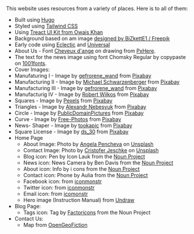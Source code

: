 
This website uses resources from a variety of places. Here is to all of them:

* Built using [Hugo](https://gohugo.io/)
* Styled using [Tailwind CSS](https://tailwindcss.com/)
* Using [Treact UI Kit from Owais Khan](https://owaiskhan.me/post/free-tailwindcss-react-ui-kit)
* Background based on am image [designed by BiZkettE1 / Freepik](http://www.freepik.com)
* Early code using [Eclectic](https://github.com/atishay/eclectic-hugo-theme) and [Universal](https://github.com/devcows/hugo-universal-theme)
* About Us - Font [Cheveux d'ange](http://www.peax-webdesign.com/polices-de-caracteres-gratuites.html) on drawing from [PxHere](https://pxhere.com/de/photo/1606921?utm_content=clipUser&utm_medium=referral&utm_source=pxhere).
* The text for the news image using font Chomsky Regular by copypaste on [1001fonts](https://www.1001fonts.com/users/copypaste/).
* Cover Images:
 * Manufaturing I - Image by [gefrorene_wand](https://pixabay.com/users/gefrorene_wand-73807/?utm_source=link-attribution&utm_medium=referral&utm_campaign=image&utm_content=1151323) from [Pixabay](https://pixabay.com/?utm_source=link-attribution&utm_medium=referral&utm_campaign=image&utm_content=1151323) 
 * Manufacturing II - Image by [Michael Schwarzenberger](https://pixabay.com/users/blickpixel-52945/?utm_source=link-attribution&utm_medium=referral&utm_campaign=image&utm_content=444504) from [Pixabay](https://pixabay.com/?utm_source=link-attribution&utm_medium=referral&utm_campaign=image&utm_content=444504) 
 * Manufacturing III - Image by [gefrorene_wand](https://pixabay.com/users/gefrorene_wand-73807/?utm_source=link-attribution&utm_medium=referral&utm_campaign=image&utm_content=1151344) from [Pixabay](https://pixabay.com/?utm_source=link-attribution&utm_medium=referral&utm_campaign=image&utm_content=1151344) 
 * Manufacturig IV - Image by [Robert Wilkos](https://pixabay.com/users/robbiewi-19234622/?utm_source=link-attribution&utm_medium=referral&utm_campaign=image&utm_content=5770326) from [Pixabay](https://pixabay.com/?utm_source=link-attribution&utm_medium=referral&utm_campaign=image&utm_content=5770326) 
 * Squares - Image by [Pexels](https://pixabay.com/users/pexels-2286921/?utm_source=link-attribution&utm_medium=referral&utm_campaign=image&utm_content=1867937) from [Pixabay](https://pixabay.com/?utm_source=link-attribution&utm_medium=referral&utm_campaign=image&utm_content=1867937) 
 * Triangles - Image by [Alexandr Nebesyuk](https://pixabay.com/users/sashanebesuyk-7028296/?utm_source=link-attribution&utm_medium=referral&utm_campaign=image&utm_content=3031607) from [Pixabay](https://pixabay.com/?utm_source=link-attribution&utm_medium=referral&utm_campaign=image&utm_content=3031607) 
 * Circle - Image by [PublicDomainPictures](https://pixabay.com/users/publicdomainpictures-14/?utm_source=link-attribution&utm_medium=referral&utm_campaign=image&utm_content=2063) from [Pixabay](https://pixabay.com/?utm_source=link-attribution&utm_medium=referral&utm_campaign=image&utm_content=2063) 
 * Curve - Image by [Free-Photos](https://pixabay.com/photos/?utm_source=link-attribution&utm_medium=referral&utm_campaign=image&utm_content=1209392) from [Pixabay](https://pixabay.com/?utm_source=link-attribution&utm_medium=referral&utm_campaign=image&utm_content=1209392) 
 * News- Shaper - Image by [tookapic](https://pixabay.com/users/tookapic-1386459/?utm_source=link-attribution&utm_medium=referral&utm_campaign=image&utm_content=933150) from [Pixabay](https://pixabay.com/?utm_source=link-attribution&utm_medium=referral&utm_campaign=image&utm_content=933150) 
 * Square License - Image by [ds_30](https://pixabay.com/users/ds_30-1795490/?utm_source=link-attribution&utm_medium=referral&utm_campaign=image&utm_content=5370033) from [Pixabay](https://pixabay.com/?utm_source=link-attribution&utm_medium=referral&utm_campaign=image&utm_content=5370033)
* Home Page
  * About Image: Photo by [Angela Pencheva](https://unsplash.com/@angelapencheva) on [Unsplash](https://unsplash.com/photos/ktYfccpLuSk)
  * Contact Image: Photo by [Cristofer Jeschke](https://unsplash.com/@cristofer) on [Unsplash](https://unsplash.com/photos/PP1yKpfA4HY)
  * Blog icon: Pen by Icon Lauk from the [Noun Project](https://thenounproject.com/search/?q=pen&i=2256440)
  * News icon: News Camera by Ben Davis from the [Noun Project](https://thenounproject.com/search/?q=news+camera&i=829713)
  * About icon: Info by i cons from the [Noun Project](https://thenounproject.com/search/?q=info&i=2442959)
  * Contact icon: Phone by Aulia from the [Noun Project](https://thenounproject.com/search/?q=phone&i=1778896)
  * Facebook icon: from [iconmonstr](https://iconmonstr.com/facebook-1-svg/)
  * Twitter icon: from [iconmonstr](https://iconmonstr.com/twitter-1-svg/)
  * Email icon: from [icomonstr](https://iconmonstr.com/email-3-svg/)
  * Hero image (Instruction Manual) from [Undraw](https://undraw.co/)
* Blog Page:
  * Tags icon: Tag by [Factoricons](https://thenounproject.com/factoricons) from the Noun Project
* Contact Us:
  * Map from [OpenGeoFiction](https://opengeofiction.net/#map=15/-40.2657/159.8088)
